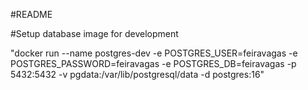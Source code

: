 #README

#Setup database image for development

"docker run --name postgres-dev -e POSTGRES_USER=feiravagas -e POSTGRES_PASSWORD=feiravagas -e  POSTGRES_DB=feiravagas -p 5432:5432 -v pgdata:/var/lib/postgresql/data -d postgres:16"

